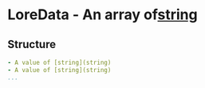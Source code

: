 

# LoreData - An array of[string](string)



## Structure

```yaml
- A value of [string](string)
- A value of [string](string)
...
```